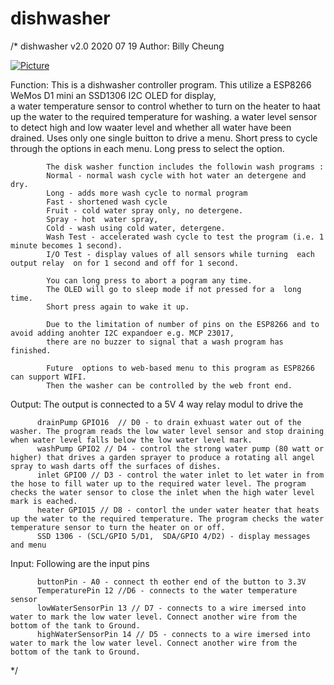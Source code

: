 # dishwasher
/*
 dishwasher v2.0
 2020 07 19 
 Author: Billy Cheung
 
 
[![Picture](https://github.com/cheungbx/diskwasher/blob/master/dishwasher.jpg)](https://youtu.be/CinJb7gifH8)

 
 
 Function:  This is a  dishwasher controller program.
            This utilize a ESP8266 WeMos D1 mini 
            an SSD1306 I2C OLED for display,  
            a water temperature sensor  to control whether to turn on the heater to haat up the water to the required temperature for washing.
            a water level sensor to detect high and low waater level and whether all water have been drained.
            Uses only one single buitton to drive a menu.
            Short press to cycle through the options in each menu.
            Long press to select the option.
            
            The disk washer function includes the followin wash programs :
            Normal - normal wash cycle with hot water an detergene and dry.
            Long - adds more wash cycle to normal program
            Fast - shortened wash cycle
            Fruit - cold water spray only, no detergene.
            Spray - hot  water spray,
            Cold - wash using cold water, detergene.
            Wash Test - accelerated wash cycle to test the program (i.e. 1 minute becomes 1 second).
            I/O Test - display values of all sensors while turning  each output relay  on for 1 second and off for 1 second.

            You can long press to abort a pogram any time.
            The OLED will go to sleep mode if not pressed for a  long time.
            Short press again to wake it up.            

            Due to the limitation of number of pins on the ESP8266 and to avoid adding anohter I2C expandoer e.g. MCP 23017,
            there are no buzzer to signal that a wash program has finished.
            
            Future  options to web-based menu to this program as ESP8266 can support WIFI.
            Then the washer can be controlled by the web front end.

    
 Output:  The output is connected to a 5V 4 way relay modul to drive the 

          drainPump GPIO16  // D0 - to drain exhuast water out of the washer. The program reads the low water level sensor and stop draining when water level falls below the low water level mark.
          washPump GPIO2 // D4 - control the strong water pump (80 watt or higher) that drives a garden sprayer to produce a rotating all angel spray to wash darts off the surfaces of dishes.
          inlet GPIO0 // D3 - control the water inlet to let water in from the hose to fill water up to the required water level. The program checks the water sensor to close the inlet when the high water level mark is eached.
          heater GPIO15 // D8 - contorl the under water heater that heats up the water to the required temperature. The program checks the water temperature sensor to turn the heater on or off.
          SSD 1306 - (SCL/GPIO 5/D1,  SDA/GPIO 4/D2) - display messages and menu
          
 Input:   Following are the input pins
 
          buttonPin - A0 - connect th eother end of the button to 3.3V 
          TemperaturePin 12 //D6 - connects to the water temperature sensor
          lowWaterSensorPin 13 // D7 - connects to a wire imersed into water to mark the low water level. Connect another wire from the bottom of the tank to Ground.
          highWaterSensorPin 14 // D5 - connects to a wire imersed into water to mark the low water level. Connect another wire from the bottom of the tank to Ground.

 
*/

